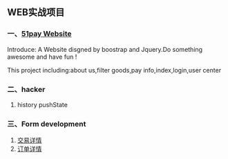 <h2>WEB实战项目</h2>
	<h3>一、<a href="http://htmlpreview.github.io/?https://github.com/yhtml5/YHTML5-WEB/blob/master/51pay/inc/index.html">51pay Website</a></h3>
	<p>Introduce: A Website disgned by boostrap and Jquery.Do something awesome and have fun !</p>
	<p>This project including:about us,filter goods,pay info,index,login,user center</p>
	<h3>二、hacker</h3>
	<ol>
		<li>history pushState</li>
	</ol>
	<h3>三、Form development</h3>
	<ol>
		<li><a href="http://htmlpreview.github.io/?https://github.com/yhtml5/YHTML5-WEB/blob/master/form/pay-details/pay-details.html">交易详情</li>
        <li><a href="http://htmlpreview.github.io/?https://github.com/yhtml5/YHTML5-WEB/blob/master/pay-form/form.html">订单详情</a></li>
	</ol>
